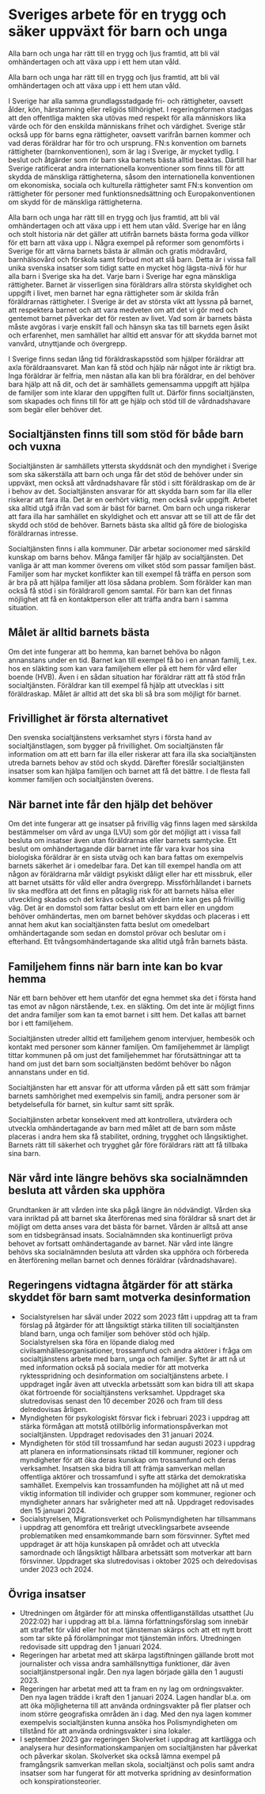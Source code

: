 # Sveriges arbete för en trygg och säker uppväxt för barn och unga

Alla barn och unga har rätt till en trygg och ljus framtid, att bli väl omhändertagen och att växa upp i ett hem utan våld.

Alla barn och unga har rätt till en trygg och ljus framtid, att bli väl omhändertagen och att växa upp i ett hem utan våld.

I Sverige har alla samma grundlagsstadgade fri- och rättigheter, oavsett ålder, kön, härstamning eller religiös tillhörighet. I regeringsformen stadgas att den offentliga makten ska utövas med respekt för alla människors lika värde och för den enskilda människans frihet och värdighet. Sverige står också upp för barns egna rättigheter, oavsett varifrån barnen kommer och vad deras föräldrar har för tro och ursprung. FN:s konvention om barnets rättigheter (barnkonventionen), som är lag i Sverige, är mycket tydlig. I beslut och åtgärder som rör barn ska barnets bästa alltid beaktas. Därtill har Sverige ratificerat andra internationella konventioner som finns till för att skydda de mänskliga rättigheterna, såsom den internationella konventionen om ekonomiska, sociala och kulturella rättigheter samt FN:s konvention om rättigheter för personer med funktionsnedsättning och Europakonventionen om skydd för de mänskliga rättigheterna.

Alla barn och unga har rätt till en trygg och ljus framtid, att bli väl omhändertagen och att växa upp i ett hem utan våld. Sverige har en lång och stolt historia när det gäller att utifrån barnets bästa forma goda villkor för ett barn att växa upp i. Några exempel på reformer som genomförts i Sverige för att värna barnets bästa är allmän och gratis mödravård, barnhälso­vård och förskola samt förbud mot att slå barn. Detta är i vissa fall unika svenska insatser som tidigt satte en mycket hög lägsta-nivå för hur alla barn i Sverige ska ha det. Varje barn i Sverige har egna mänskliga rättigheter. Barnet är visserligen sina föräldrars allra största skyldighet och uppgift i livet, men barnet har egna rättigheter som är skilda från föräldrarnas rättigheter. I Sverige är det av största vikt att lyssna på barnet, att respektera barnet och att vara medveten om att det vi gör med och gentemot barnet påverkar det för resten av livet. Vad som är barnets bästa måste avgöras i varje enskilt fall och hänsyn ska tas till barnets egen åsikt och erfarenhet, men samhället har alltid ett ansvar för att skydda barnet mot vanvård, utnyttjande och övergrepp.

I Sverige finns sedan lång tid föräldraskapsstöd som hjälper föräldrar att axla föräldra­ansvaret. Man kan få stöd och hjälp när något inte är riktigt bra. Inga föräldrar är felfria, men nästan alla kan bli bra föräldrar, en del behöver bara hjälp att nå dit, och det är samhällets gemensamma uppgift att hjälpa de familjer som inte klarar den uppgiften fullt ut. Därför finns socialtjänsten, som skapades och finns till för att ge hjälp och stöd till de vårdnadshavare som begär eller behöver det.

## Socialtjänsten finns till som stöd för både barn och vuxna

Socialtjänsten är samhällets yttersta skyddsnät och den myndighet i Sverige som ska säkerställa att barn och unga får det stöd de behöver under sin uppväxt, men också att vårdnadshavare får stöd i sitt föräldraskap om de är i behov av det. Socialtjänsten ansvarar för att skydda barn som far illa eller riskerar att fara illa. Det är en oerhört viktig, men också svår uppgift. Arbetet ska alltid utgå ifrån vad som är bäst för barnet. Om barn och unga riskerar att fara illa har samhället en skyldighet och ett ansvar att se till att de får det skydd och stöd de behöver. Barnets bästa ska alltid gå före de biologiska föräldrarnas intresse.

Socialtjänsten finns i alla kommuner. Där arbetar socionomer med särskild kunskap om barns behov. Många familjer får hjälp av socialtjänsten. Det vanliga är att man kommer överens om vilket stöd som passar familjen bäst. Familjer som har mycket konflikter kan till exempel få träffa en person som är bra på att hjälpa familjer att lösa sådana problem. Som förälder kan man också få stöd i sin föräldraroll genom samtal. För barn kan det finnas möjlighet att få en kontaktperson eller att träffa andra barn i samma situation.

## Målet är alltid barnets bästa

Om det inte fungerar att bo hemma, kan barnet behöva bo någon annanstans under en tid. Barnet kan till exempel få bo i en annan familj, t.ex. hos en släkting som kan vara familjehem eller på ett hem för vård eller boende (HVB). Även i en sådan situation har föräldrar rätt att få stöd från socialtjänsten. Föräldrar kan till exempel få hjälp att utvecklas i sitt föräldraskap. Målet är alltid att det ska bli så bra som möjligt för barnet.

## Frivillighet är första alternativet

Den svenska socialtjänstens verksamhet styrs i första hand av socialtjänstlagen, som bygger på frivillighet. Om socialtjänsten får information om att ett barn far illa eller riskerar att fara illa ska socialtjänsten utreda barnets behov av stöd och skydd. Därefter föreslår socialtjänsten insatser som kan hjälpa familjen och barnet att få det bättre. I de flesta fall kommer familjen och socialtjänsten överens.

## När barnet inte får den hjälp det behöver

Om det inte fungerar att ge insatser på frivillig väg finns lagen med särskilda bestämmelser om vård av unga (LVU) som gör det möjligt att i vissa fall besluta om insatser även utan föräldrarnas eller barnets samtycke. Ett beslut om omhändertagande där barnet inte får vara kvar hos sina biologiska föräldrar är en sista utväg och kan bara fattas om exempelvis barnets säkerhet är i omedelbar fara. Det kan till exempel handla om att någon av föräldrarna mår väldigt psykiskt dåligt eller har ett missbruk, eller att barnet utsätts för våld eller andra övergrepp. Missförhållandet i barnets liv ska medföra att det finns en påtaglig risk för att barnets hälsa eller utveckling skadas och det krävs också att vården inte kan ges på frivillig väg. Det är en domstol som fattar beslut om ett barn eller en ungdom behöver omhändertas, men om barnet behöver skyddas och placeras i ett annat hem akut kan socialtjänsten fatta beslut om omedelbart omhändertagande som sedan en domstol prövar och beslutar om i efterhand. Ett tvångsomhändertagande ska alltid utgå från barnets bästa.

## Familjehem finns när barn inte kan bo kvar hemma

När ett barn behöver ett hem utanför det egna hemmet ska det i första hand tas emot av någon närstående, t.ex. en släkting. Om det inte är möjligt finns det andra familjer som kan ta emot barnet i sitt hem. Det kallas att barnet bor i ett familjehem.

Socialtjänsten utreder alltid ett familjehem genom intervjuer, hembesök och kontakt med personer som känner familjen. Om familje­hemmet är lämpligt tittar kommunen på om just det familjehemmet har förutsättningar att ta hand om just det barn som socialtjänsten bedömt behöver bo någon annanstans under en tid.

Socialtjänsten har ett ansvar för att utforma vården på ett sätt som främjar barnets samhörighet med exempelvis sin familj, andra personer som är betydelsefulla för barnet, sin kultur samt sitt språk.

Socialtjänsten arbetar konsekvent med att kontrollera, utvärdera och utveckla omhänder­tagande av barn med målet att de barn som måste placeras i andra hem ska få stabilitet, ordning, trygghet och långsiktighet. Barnets rätt till säkerhet och trygghet går före föräldrars rätt att få tillbaka sina barn.

## När vård inte längre behövs ska socialnämnden besluta att vården ska upphöra

Grundtanken är att vården inte ska pågå längre än nödvändigt. Vården ska vara inriktad på att barnet ska återförenas med sina föräldrar så snart det är möjligt om detta anses vara det bästa för barnet. Vården är alltså att anse som en tidsbegränsad insats. Socialnämnden ska kontinuerligt pröva behovet av fortsatt omhändertagande av barnet. När vård inte längre behövs ska socialnämnden besluta att vården ska upphöra och förbereda en återförening mellan barnet och dennes föräldrar (vårdnadshavare).

## Regeringens vidtagna åtgärder för att stärka skyddet för barn samt motverka desinformation

* Socialstyrelsen har såväl under 2022 som 2023 fått i uppdrag att ta fram förslag på åtgärder för att långsiktigt stärka tilliten till socialtjänsten bland barn, unga och familjer som behöver stöd och hjälp. Socialstyrelsen ska föra en löpande dialog med civilsamhällesorganisationer, trossamfund och andra aktörer i fråga om socialtjänstens arbete med barn, unga och familjer. Syftet är att nå ut med information också på sociala medier för att motverka ryktesspridning och desinformation om socialtjänstens arbete. I uppdraget ingår även att utveckla arbetssätt som kan bidra till att skapa ökat förtroende för socialtjänstens verksamhet. Uppdraget ska slutredovisas senast den 10 december 2026 och fram till dess delredovisas årligen.
* Myndigheten för psykologiskt försvar fick i februari 2023 i uppdrag att stärka förmågan att motstå otillbörlig informationspåverkan mot socialtjänsten. Uppdraget redovisades den 31 januari 2024.
* Myndigheten för stöd till trossam­fund har sedan augusti 2023 i uppdrag att planera en informationsinsats riktad till kommu­ner, regioner och myndigheter för att öka deras kunskap om trossam­fund och deras verksamhet. Insatsen ska bidra till att främja samver­kan mellan offentliga aktörer och trossamfund i syfte att stärka det demokratiska samhället. Exempelvis kan trossamfunden ha möjlighet att nå ut med viktig information till individer och grupper som kom­muner, regioner och myndigheter annars har svårigheter med att nå. Uppdraget redovisades den 15 januari 2024.
* Socialstyrelsen, Migrationsverket och Polismyndigheten har tillsammans i uppdrag att genomföra ett treårigt utvecklingsarbete avseende problematiken med ensam­kommande barn som försvinner. Syftet med uppdraget är att höja kunskapen på området och att utveckla samordnade och långsiktigt hållbara arbetssätt som motverkar att barn försvinner. Uppdraget ska slutredovisas i oktober 2025 och delredovisas under 2023 och 2024.

## Övriga insatser

* Utredningen om åtgärder för att minska offentliganställdas utsatthet (Ju 2022:02) har i uppdrag att bl.a. lämna författningsförslag som innebär att straffet för våld eller hot mot tjänsteman skärps och att ett nytt brott som tar sikte på förolämpningar mot tjänstemän införs. Utredningen redovisade sitt uppdrag den 1 januari 2024.
* Regeringen har arbetat med att skärpa lagstiftningen gällande brott mot journalister och vissa andra samhällsnyttiga funktioner, där även socialtjänstpersonal ingår. Den nya lagen började gälla den 1 augusti 2023.
* Regeringen har arbetat med att ta fram en ny lag om ordningsvakter. Den nya lagen trädde i kraft den 1 januari 2024. Lagen handlar bl.a. om att öka möjligheterna till att använda ordningsvakter på fler platser och inom större geografiska områden än i dag. Med den nya lagen kommer exempelvis socialtjänsten kunna ansöka hos Polismyndigheten om tillstånd för att använda ordningsvakter i sina lokaler.
* I september 2023 gav regeringen Skolverket i uppdrag att kartlägga och analysera hur desinformationskampanjen om socialtjänsten har påverkat och påverkar skolan. Skolverket ska också lämna exempel på framgångsrik samverkan mellan skola, socialtjänst och polis samt andra insatser som har fungerat för att motverka spridning av desinformation och konspirationsteorier.
